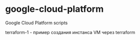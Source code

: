 # google-cloud-platform
Google Cloud Platform scripts

terraform-1 - пример создания инстанса VM через terraform

